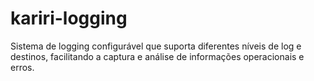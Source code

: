 # kariri-logging
Sistema de logging configurável que suporta diferentes níveis de log e destinos, facilitando a captura e análise de informações operacionais e erros.
